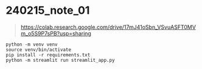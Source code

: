 # 240215_note_01
> https://colab.research.google.com/drive/17mJ41oSbn_VSvuASFT0MVm_o5S9P7sPB?usp=sharing
```shell
python -m venv venv
source venv/bin/activate
pip install -r requirements.txt
python -m streamlit run streamlit_app.py
```